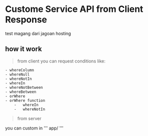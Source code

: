 # Custome Service API from Client Response
test magang dari jagoan hosting

## how it work
> from client
you can request conditions like:

    - whereColumn
    - whereNull
    - whereNotIn
    - whereIn
    - whereNotBetween
    - whereBetween
    - orWhere 
    - orWhere function
        -   whereIn
        -   whereNotIn

> from server

you can custom in ''' app/ '''

